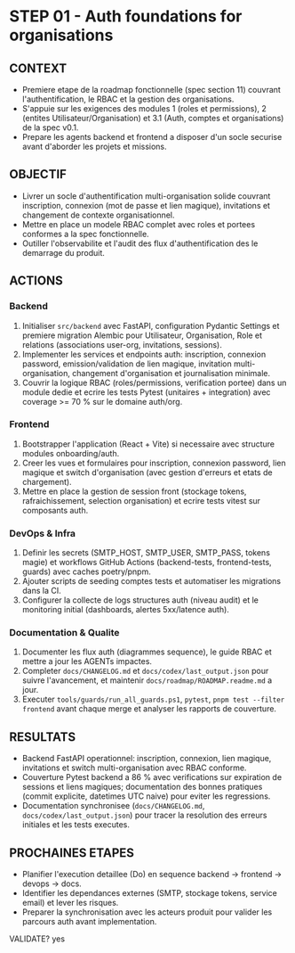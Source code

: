 # STEP 01 - Auth foundations for organisations

## CONTEXT

* Premiere etape de la roadmap fonctionnelle (spec section 11) couvrant l'authentification, le RBAC et la gestion des organisations.
* S'appuie sur les exigences des modules 1 (roles et permissions), 2 (entites Utilisateur/Organisation) et 3.1 (Auth, comptes et organisations) de la spec v0.1.
* Prepare les agents backend et frontend a disposer d'un socle securise avant d'aborder les projets et missions.

## OBJECTIF

* Livrer un socle d'authentification multi-organisation solide couvrant inscription, connexion (mot de passe et lien magique), invitations et changement de contexte organisationnel.
* Mettre en place un modele RBAC complet avec roles et portees conformes a la spec fonctionnelle.
* Outiller l'observabilite et l'audit des flux d'authentification des le demarrage du produit.

## ACTIONS

### Backend

1. Initialiser `src/backend` avec FastAPI, configuration Pydantic Settings et premiere migration Alembic pour Utilisateur, Organisation, Role et relations (associations user-org, invitations, sessions).
2. Implementer les services et endpoints auth: inscription, connexion password, emission/validation de lien magique, invitation multi-organisation, changement d'organisation et journalisation minimale.
3. Couvrir la logique RBAC (roles/permissions, verification portee) dans un module dedie et ecrire les tests Pytest (unitaires + integration) avec coverage >= 70 % sur le domaine auth/org.

### Frontend

1. Bootstrapper l'application (React + Vite) si necessaire avec structure modules onboarding/auth.
2. Creer les vues et formulaires pour inscription, connexion password, lien magique et switch d'organisation (avec gestion d'erreurs et etats de chargement).
3. Mettre en place la gestion de session front (stockage tokens, rafraichissement, selection organisation) et ecrire tests vitest sur composants auth.

### DevOps & Infra

1. Definir les secrets (SMTP_HOST, SMTP_USER, SMTP_PASS, tokens magie) et workflows GitHub Actions (backend-tests, frontend-tests, guards) avec caches poetry/pnpm.
2. Ajouter scripts de seeding comptes tests et automatiser les migrations dans la CI.
3. Configurer la collecte de logs structures auth (niveau audit) et le monitoring initial (dashboards, alertes 5xx/latence auth).

### Documentation & Qualite

1. Documenter les flux auth (diagrammes sequence), le guide RBAC et mettre a jour les AGENTs impactes.
2. Completer `docs/CHANGELOG.md` et `docs/codex/last_output.json` pour suivre l'avancement, et maintenir `docs/roadmap/ROADMAP.readme.md` a jour.
3. Executer `tools/guards/run_all_guards.ps1`, `pytest`, `pnpm test --filter frontend` avant chaque merge et analyser les rapports de couverture.

## RESULTATS

* Backend FastAPI operationnel: inscription, connexion, lien magique, invitations et switch multi-organisation avec RBAC conforme.
* Couverture Pytest backend a 86 % avec verifications sur expiration de sessions et liens magiques; documentation des bonnes pratiques (commit explicite, datetimes UTC naive) pour eviter les regressions.
* Documentation synchronisee (`docs/CHANGELOG.md`, `docs/codex/last_output.json`) pour tracer la resolution des erreurs initiales et les tests executes.

## PROCHAINES ETAPES

* Planifier l'execution detaillee (Do) en sequence backend -> frontend -> devops -> docs.
* Identifier les dependances externes (SMTP, stockage tokens, service email) et lever les risques.
* Preparer la synchronisation avec les acteurs produit pour valider les parcours auth avant implementation.

VALIDATE? yes
